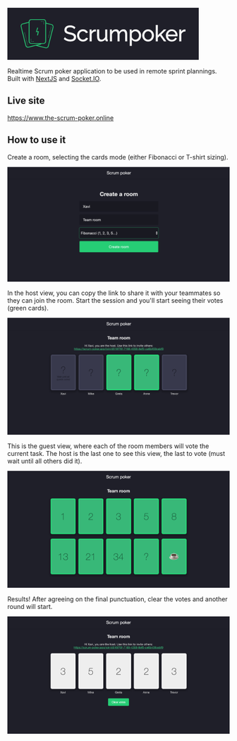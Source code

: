 ![Scrum poker](./readme-assets/logo-bg.png)

Realtime Scrum poker application to be used in remote sprint plannings. Built with [NextJS](https://nextjs.org/) and [Socket.IO](https://socket.io/).

## Live site

https://www.the-scrum-poker.online

## How to use it

Create a room, selecting the cards mode (either Fibonacci or T-shirt sizing).

![create a room](./readme-assets/create-room.png)

In the host view, you can copy the link to share it with your teammates so they can join the room. Start the session and you'll start seeing their votes (green cards).

![host view](./readme-assets/host-view.png)

This is the guest view, where each of the room members will vote the current task. The host is the last one to see this view, the last to vote (must wait until all others did it).

![guest view](./readme-assets/guest-view.png)

Results! After agreeing on the final punctuation, clear the votes and another round will start.

![results](./readme-assets/results.png)
